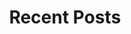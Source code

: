 ---
layout: home
title: "Recent Posts"
tags: [Jekyll, theme, responsive, blog, template]
image:
  feature: typewriter.jpg
---
